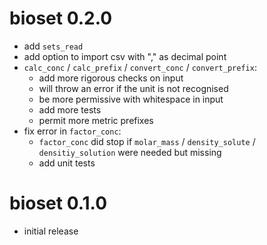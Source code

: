# bioset 0.2.0

  * add `sets_read`
  * add option to import csv with "," as decimal point
  * `calc_conc` / `calc_prefix` / `convert_conc` / `convert_prefix`:
      * add more rigorous checks on input
      * will throw an error if the unit is not recognised
      * be more permissive with whitespace in input
      * add more tests
      * permit more metric prefixes
  * fix error in `factor_conc`:
      * `factor_conc` did stop if `molar_mass` / `density_solute` /
        `densitiy_solution` were needed but missing
      * add unit tests

# bioset 0.1.0

  * initial release
